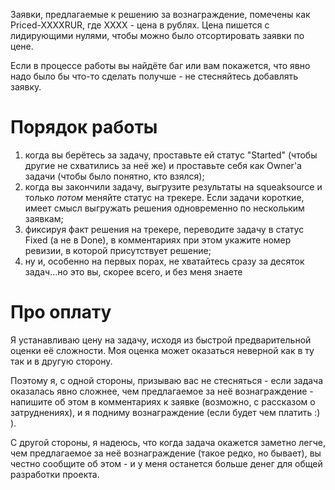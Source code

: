Заявки, предлагаемые к решению за вознаграждение, помечены как Priced-XXXXRUR, где XXXX - цена в рублях. Цена пишется с лидирующими нулями, чтобы можно было отсортировать заявки по цене.

Если в процессе работы вы найдёте баг или вам покажется, что явно надо было бы что-то сделать получше - не стесняйтесь добавлять заявку.

# Порядок работы #
  1. когда вы берётесь за задачу, проставьте ей статус "Started" (чтобы другие не схватились за неё же) и проставьте себя как Owner'а задачи (чтобы было понятно, кто взялся);
  1. когда вы закончили задачу, выгрузите результаты на squeaksource и только _потом_ меняйте статус на трекере. Если задачи короткие, имеет смысл выгружать решения одновременно по нескольким заявкам;
  1. фиксируя факт решения на трекере, переводите задачу в статус Fixed (а не в Done), в комментариях при этом укажите номер ревизии, в которой присутствует решение;
  1. ну и, особенно на первых порах, не хватайтесь сразу за десяток задач...но это вы, скорее всего, и без меня знаете

# Про оплату #
Я устанавливаю цену на задачу, исходя из быстрой предварительной оценки её сложности. Моя оценка может оказаться неверной как в ту так и в другую сторону.

Поэтому я, с одной стороны, призываю вас не стесняться - если задача оказалась явно сложнее, чем предлагаемое за неё вознаграждение - напишите об этом в комментариях к заявке (возможно, с рассказом о затруднениях), и я подниму вознаграждение (если будет чем платить :) ).

С другой стороны, я надеюсь, что когда задача окажется заметно легче, чем предлагаемое за неё вознаграждение (такое редко, но бывает), вы честно сообщите об этом - и у меня останется больше денег для общей разработки проекта.